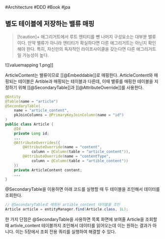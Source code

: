 #Architecture #DDD #Book #jpa 

## 별도 테이블에 저장하는 밸류 매핑
> [!caution]+ 
> 애그리거트에서 루트 엔티티를 뺀 나머지 구성요소는 대부분 밸류이다. 만약 밸류가 아니라 엔티티가 확실하다면 다른 애그리거트는 아닌지 확인해야 한다. 특히, 자신만의 독자적인 라이프사이클을 갖는다면 다른 애그리거트일 가능성이 높다.


![[valuemapping 1.png]]

ArticleContent는 밸류이므로 [[@Embeddable]]로 매핑한다. ArticleContent와 매핑되는 테이블은 Artible과 매핑되는 테이블과 다른데, 이때 밸류를 매핑한 테이블을 지정하기 위해 [[@SecondaryTable]]과 [[@AttributeOverride]]를 사용한다.

```java
@Entity
@Table(name = "article")
@SecondaryTable(
	name = "article_content",
	pkJoinColumns = @PrimaryKeyJoinColumn(name = "id")
)
public class Article {
	@Id
	private Long id;
	...
	@AttributeOverrides({
		@AttributeOverride(name = "content",
			column = @Column(table = "article_content")),
		@AttributeOverride(name = "contentType",
			column = @Column(table = "artible_content"))
	})
	private ArticleContent content;
	...
}
```

@SecondaryTable을 이용하면 아래 코드를 실행할 때 두 테이블을 조인해서 데이터를 조회한다.
```java
// @SecondaryTable로 매핑된 artible_content 테이블을 조인
Article article = entityManager.find(Article.class, 1L);
```

한 가지 단점은 @SecondaryTable을 사용하면 목록 화면에 보여줄 Article을 조회할 때 artivle_content 테이블까지 조인해서 데이터를 읽어오는데 이는 원하는 결과가 아니다. 이는 5장에서 조회 전용 쿼리를 실행하여 해결할 수 있다.